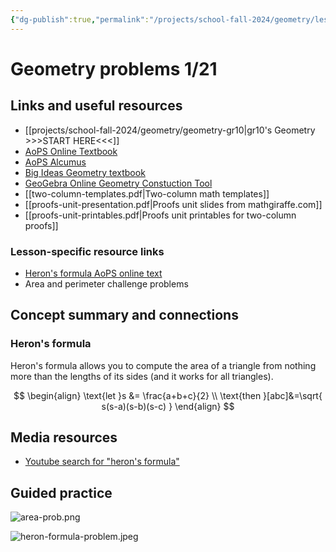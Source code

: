 ```yaml
---
{"dg-publish":true,"permalink":"/projects/school-fall-2024/geometry/lessons/geometry-problems-01-21/"}
---
```



#  Geometry problems 1/21

## Links and useful resources 

- [[projects/school-fall-2024/geometry/geometry-gr10\|gr10's Geometry >>>START HERE<<<]]
- [AoPS Online Textbook](https://artofproblemsolving.com/ebooks/intro-geometry-ebook/c0toc)
- [AoPS Alcumus](https://artofproblemsolving.com/teacher/students)
- [Big Ideas Geometry textbook](https://bim.easyaccessmaterials.com/?level=12)
- [GeoGebra Online Geometry Constuction Tool](https://www.geogebra.org/geometry?lang=en/)
- [[two-column-templates.pdf|Two-column math templates]]
- [[proofs-unit-presentation.pdf|Proofs unit slides from mathgiraffe.com]]
- [[proofs-unit-printables.pdf|Proofs unit printables for two-column proofs]]


### Lesson-specific resource links


- [Heron's formula AoPS online text](https://artofproblemsolving.com/ebooks/intro-geometry-ebook/par/1866) 
- Area and perimeter challenge problems  

## Concept summary and connections

### Heron's formula 

Heron's formula allows you to compute the area of a triangle from nothing more than the lengths of its sides (and it works for all triangles).

$$
\begin{align}
\text{let }s &= \frac{a+b+c}{2}  \\
\text{then }[abc]&=\sqrt{ s(s-a)(s-b)(s-c) }
\end{align}
$$

## Media resources

- [Youtube search for "heron's formula"](https://www.youtube.com/results?search_query=heron's%20formula) 

## Guided practice


![area-prob.png](/img/user/projects/school-fall-2024/geometry/lessons/area-prob.png)  


![heron-formula-problem.jpeg](/img/user/projects/school-fall-2024/geometry/lessons/_resources/geometry-problems-01-21/heron-formula-problem.jpeg)
